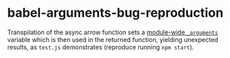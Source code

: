 # babel-arguments-bug-reproduction

Transpilation of the async arrow function sets a
[module-wide `_arguments`](./transpiled/async-arrow.js#L6) variable which is
then used in the returned function, yielding unexpected results, as `test.js`
demonstrates (reproduce running `npm start`).
